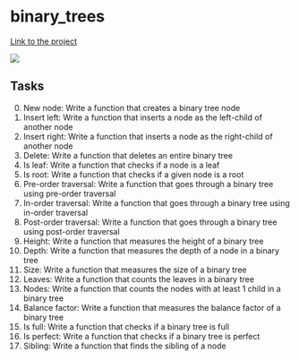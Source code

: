# binary_trees
[Link to the project](https://intranet.hbtn.io/projects/270)

![](https://blog.penjee.com/wp-content/uploads/2015/11/binary-search-tree-sorted-array-animation.gif)

## Tasks
0. New node: Write a function that creates a binary tree node
1. Insert left: Write a function that inserts a node as the left-child of another node
2. Insert right: Write a function that inserts a node as the right-child of another node
3. Delete: Write a function that deletes an entire binary tree
4. Is leaf:  Write a function that checks if a node is a leaf
5. Is root:  Write a function that checks if a given node is a root
6. Pre-order traversal:  Write a function that goes through a binary tree using pre-order traversal
7. In-order traversal: Write a function that goes through a binary tree using in-order traversal
8. Post-order traversal: Write a function that goes through a binary tree using post-order traversal
9. Height: Write a function that measures the height of a binary tree
10. Depth:  Write a function that measures the depth of a node in a binary tree
11. Size: Write a function that measures the size of a binary tree
12. Leaves: Write a function that counts the leaves in a binary tree
13. Nodes:  Write a function that counts the nodes with at least 1 child in a binary tree
14. Balance factor: Write a function that measures the balance factor of a binary tree
15. Is full: Write a function that checks if a binary tree is full
16. Is perfect: Write a function that checks if a binary tree is perfect
17. Sibling: Write a function that finds the sibling of a node
